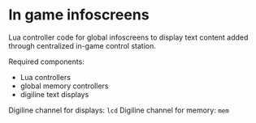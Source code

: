 # In game infoscreens

Lua controller code for global infoscreens to display text content added through centralized in-game control station.

Required components:
* Lua controllers
* global memory controllers
* digiline text displays

Digiline channel for displays: `lcd`
Digiline channel for memory: `mem`
